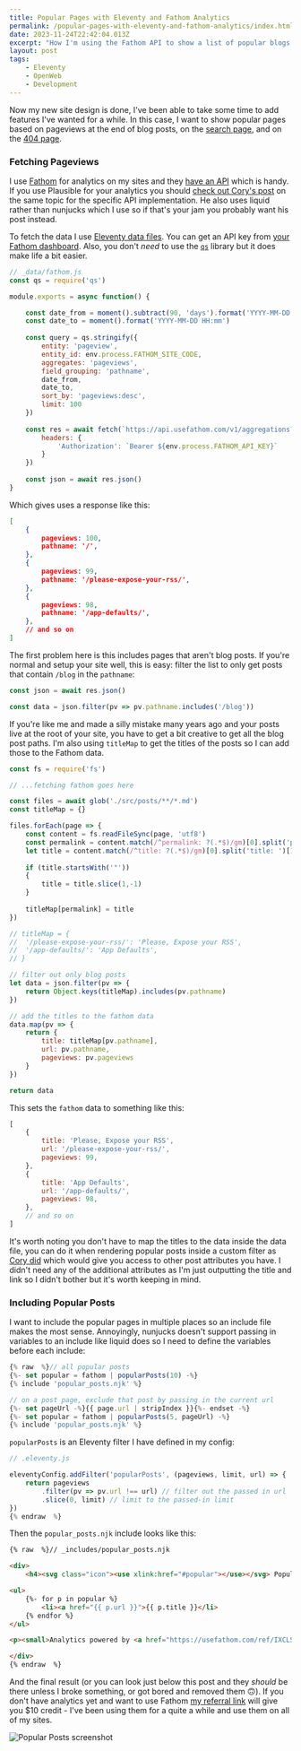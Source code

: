```yaml
---
title: Popular Pages with Eleventy and Fathom Analytics
permalink: /popular-pages-with-eleventy-and-fathom-analytics/index.html
date: 2023-11-24T22:42:04.013Z
excerpt: "How I'm using the Fathom API to show a list of popular blogs posts in my Eleventy site"
layout: post
tags:
    - Eleventy
    - OpenWeb
    - Development
---
```


Now my new site design is done, I've been able to take some time to add features I've wanted for a while. In this case, I want to show popular pages based on pageviews at the end of blog posts, on the [search page](/search), and on the [404 page](/404notfound).
### Fetching Pageviews

I use [Fathom](https://usefathom.com/ref/IXCLSF) for analytics on my sites and they [have an API](https://usefathom.com/api) which is handy. If you use Plausible for your analytics you should [check out Cory's post](https://coryd.dev/posts/2023/popular-posts-widget-using-eleventy-plausible/) on the same topic for the specific API implementation. He also uses liquid rather than nunjucks which I use so if that's your jam you probably want his post instead.

To fetch the data I use [Eleventy data files](https://www.11ty.dev/docs/data-global/). You can get an API key from [your Fathom dashboard](https://app.usefathom.com/api). Also, you don't _need_ to use the [`qs`](https://www.npmjs.com/package/qs) library but it does make life a bit easier.

```js
// _data/fathom.js
const qs = require('qs')

module.exports = async function() {

	const date_from = moment().subtract(90, 'days').format('YYYY-MM-DD HH:mm')
	const date_to = moment().format('YYYY-MM-DD HH:mm')
	
	const query = qs.stringify({
		entity: 'pageview',
		entity_id: env.process.FATHOM_SITE_CODE,
		aggregates: 'pageviews',
		field_grouping: 'pathname',
		date_from,
		date_to,
		sort_by: 'pageviews:desc',
		limit: 100
	})
	
	const res = await fetch(`https://api.usefathom.com/v1/aggregations?${query}`, {
		headers: {
			'Authorization': `Bearer ${env.process.FATHOM_API_KEY}`
		}
	})
	
	const json = await res.json()
}
```

Which gives uses a response like this:

```json
[
	{
		pageviews: 100,
		pathname: '/',
	},
	{
		pageviews: 99,
		pathname: '/please-expose-your-rss/',
	},
	{
		pageviews: 98,
		pathname: '/app-defaults/',
	},
	// and so on
]
```

The first problem here is this includes pages that aren't blog posts. If you're normal and setup your site well, this is easy: filter the list to only get posts that contain `/blog` in the `pathname`:

```js
const json = await res.json()

const data = json.filter(pv => pv.pathname.includes('/blog'))
```

If you're like me and made a silly mistake many years ago and your posts live at the root of your site, you have to get a bit creative to get all the blog post paths. I'm also using `titleMap` to get the titles of the posts so I can add those to the Fathom data.

```js
const fs = require('fs')

// ...fetching fathom goes here

const files = await glob('./src/posts/**/*.md')
const titleMap = {}

files.forEach(page => {
	const content = fs.readFileSync(page, 'utf8')
	const permalink = content.match(/^permalink: ?(.*$)/gm)[0].split('permalink: ')[1].replace('index.html', '')
	let title = content.match(/^title: ?(.*$)/gm)[0].split('title: ')[1]
	
	if (title.startsWith('"'))
	{
		title = title.slice(1,-1)
	}
	
	titleMap[permalink] = title
})

// titleMap = {
//	'/please-expose-your-rss/': 'Please, Expose your RSS',
//	'/app-defaults/': 'App Defaults',
// }

// filter out only blog posts
let data = json.filter(pv => {
	return Object.keys(titleMap).includes(pv.pathname)
})

// add the titles to the fathom data
data.map(pv => {
	return {
		title: titleMap[pv.pathname],
		url: pv.pathname,
		pageviews: pv.pageviews
	}
})

return data
```

This sets the `fathom` data to something like this:

```js
[
	{
		title: 'Please, Expose your RSS',
		url: '/please-expose-your-rss/',
		pageviews: 99,
	},
	{
		title: 'App Defaults',
		url: '/app-defaults/',
		pageviews: 98,
	},
	// and so on
]
```

It's worth noting you don't have to map the titles to the data inside the data file, you can do it when rendering popular posts inside a custom filter as [Cory did](https://coryd.dev/posts/2023/popular-posts-widget-using-eleventy-plausible/) which would give you access to other post attributes you have. I didn't need any of the additional attributes as I'm just outputting the title and link so I didn't bother but it's worth keeping in mind.
### Including Popular Posts

I want to include the popular pages in multiple places so an include file makes the most sense. Annoyingly, nunjucks doesn't support passing in variables to an include like liquid does so I need to define the variables before each include:

```js
{% raw  %}// all popular posts
{%- set popular = fathom | popularPosts(10) -%}
{% include 'popular_posts.njk' %}

// on a post page, exclude that post by passing in the current url
{%- set pageUrl -%}{{ page.url | stripIndex }}{%- endset -%}
{%- set popular = fathom | popularPosts(5, pageUrl) -%}
{% include 'popular_posts.njk' %}
```

`popularPosts` is an Eleventy filter I have defined in my config:

```js
// .eleventy.js

eleventyConfig.addFilter('popularPosts', (pageviews, limit, url) => {
	return pageviews
		.filter(pv => pv.url !== url) // filter out the passed in url
		.slice(0, limit) // limit to the passed-in limit
})
{% endraw  %}
```

Then the `popular_posts.njk` include looks like this:

```html
{% raw  %}// _includes/popular_posts.njk

<div>
	<h4><svg class="icon"><use xlink:href="#popular"></use></svg> Popular Posts</h4>

<ul>
	{%- for p in popular %}
		<li><a href="{{ p.url }}">{{ p.title }}</li>
	{% endfor %}
</ul>

<p><small>Analytics powered by <a href="https://usefathom.com/ref/IXCLSF">Fathom</a></small></p>

</div>
{% endraw  %}
```

And the final result (or you can look just below this post and they _should_ be there unless I broke something, or got bored and removed them 🙃). If you don't have analytics yet and want to use Fathom [my referral link](https://usefathom.com/ref/IXCLSF) will give you $10 credit - I've been using them for a quite a while and use them on all of my sites.

![Popular Posts screenshot](https://rknightuk.s3.amazonaws.com/site/fathom-popular-posts.jpg)